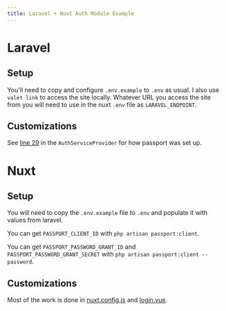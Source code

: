 ```yaml
---
title: Laravel + Nuxt Auth Module Example
---
```


# Laravel

## Setup

You'll need to copy and configure `.env.example` to `.env` as usual. I also use `valet link` to access the site locally. Whatever URL you access the site from you will need to use in the nuxt `.env` file as `LARAVEL_ENDPOINT`.

## Customizations

See [line 29](https://github.com/jmschneider/nuxt-laravel-passport-example/blob/master/laravel/app/Providers/AuthServiceProvider.php#L29) in the `AuthServiceProvider` for how passport was set up.

# Nuxt

## Setup

You will need to copy the `.env.example` file to `.env` and populate it with values from laravel.

You can get `PASSPORT_CLIENT_ID` with `php artisan passport:client`.

You can get `PASSPORT_PASSWORD_GRANT_ID` and `PASSPORT_PASSWORD_GRANT_SECRET` with `php artisan passport:client --password`.

## Customizations

Most of the work is done in [nuxt.config.js](nuxt.config.js) and [login.vue](pages/login.vue).
